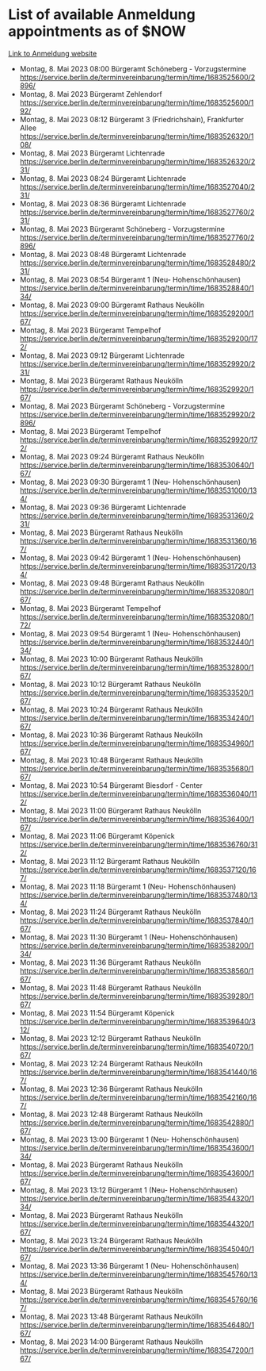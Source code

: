 # List of available Anmeldung appointments as of $NOW
[Link to Anmeldung website](https://service.berlin.de/terminvereinbarung/termin/tag.php?termin=1&anliegen[]=120686&dienstleisterlist=122210,122217,327316,122219,327312,122227,327314,122231,327346,122243,327348,122254,122252,329742,122260,329745,122262,329748,122271,327278,122273,327274,122277,327276,330436,122280,327294,122282,327290,122284,327292,122291,327270,122285,327266,122286,327264,122296,327268,150230,329760,122297,327286,122294,327284,122312,329763,122314,329775,122304,327330,122311,327334,122309,327332,317869,122281,327352,122279,329772,122283,122276,327324,122274,327326,122267,329766,122246,327318,122251,327320,122257,327322,122208,327298,122226,327300&herkunft=http%3A%2F%2Fservice.berlin.de%2Fdienstleistung%2F120686%2F)
- Montag, 8. Mai 2023 08:00 Bürgeramt Schöneberg - Vorzugstermine https://service.berlin.de/terminvereinbarung/termin/time/1683525600/2896/
- Montag, 8. Mai 2023  Bürgeramt Zehlendorf https://service.berlin.de/terminvereinbarung/termin/time/1683525600/192/
- Montag, 8. Mai 2023 08:12 Bürgeramt 3 (Friedrichshain), Frankfurter Allee https://service.berlin.de/terminvereinbarung/termin/time/1683526320/108/
- Montag, 8. Mai 2023  Bürgeramt Lichtenrade https://service.berlin.de/terminvereinbarung/termin/time/1683526320/231/
- Montag, 8. Mai 2023 08:24 Bürgeramt Lichtenrade https://service.berlin.de/terminvereinbarung/termin/time/1683527040/231/
- Montag, 8. Mai 2023 08:36 Bürgeramt Lichtenrade https://service.berlin.de/terminvereinbarung/termin/time/1683527760/231/
- Montag, 8. Mai 2023  Bürgeramt Schöneberg - Vorzugstermine https://service.berlin.de/terminvereinbarung/termin/time/1683527760/2896/
- Montag, 8. Mai 2023 08:48 Bürgeramt Lichtenrade https://service.berlin.de/terminvereinbarung/termin/time/1683528480/231/
- Montag, 8. Mai 2023 08:54 Bürgeramt 1 (Neu- Hohenschönhausen) https://service.berlin.de/terminvereinbarung/termin/time/1683528840/134/
- Montag, 8. Mai 2023 09:00 Bürgeramt Rathaus Neukölln https://service.berlin.de/terminvereinbarung/termin/time/1683529200/167/
- Montag, 8. Mai 2023  Bürgeramt Tempelhof https://service.berlin.de/terminvereinbarung/termin/time/1683529200/172/
- Montag, 8. Mai 2023 09:12 Bürgeramt Lichtenrade https://service.berlin.de/terminvereinbarung/termin/time/1683529920/231/
- Montag, 8. Mai 2023  Bürgeramt Rathaus Neukölln https://service.berlin.de/terminvereinbarung/termin/time/1683529920/167/
- Montag, 8. Mai 2023  Bürgeramt Schöneberg - Vorzugstermine https://service.berlin.de/terminvereinbarung/termin/time/1683529920/2896/
- Montag, 8. Mai 2023  Bürgeramt Tempelhof https://service.berlin.de/terminvereinbarung/termin/time/1683529920/172/
- Montag, 8. Mai 2023 09:24 Bürgeramt Rathaus Neukölln https://service.berlin.de/terminvereinbarung/termin/time/1683530640/167/
- Montag, 8. Mai 2023 09:30 Bürgeramt 1 (Neu- Hohenschönhausen) https://service.berlin.de/terminvereinbarung/termin/time/1683531000/134/
- Montag, 8. Mai 2023 09:36 Bürgeramt Lichtenrade https://service.berlin.de/terminvereinbarung/termin/time/1683531360/231/
- Montag, 8. Mai 2023  Bürgeramt Rathaus Neukölln https://service.berlin.de/terminvereinbarung/termin/time/1683531360/167/
- Montag, 8. Mai 2023 09:42 Bürgeramt 1 (Neu- Hohenschönhausen) https://service.berlin.de/terminvereinbarung/termin/time/1683531720/134/
- Montag, 8. Mai 2023 09:48 Bürgeramt Rathaus Neukölln https://service.berlin.de/terminvereinbarung/termin/time/1683532080/167/
- Montag, 8. Mai 2023  Bürgeramt Tempelhof https://service.berlin.de/terminvereinbarung/termin/time/1683532080/172/
- Montag, 8. Mai 2023 09:54 Bürgeramt 1 (Neu- Hohenschönhausen) https://service.berlin.de/terminvereinbarung/termin/time/1683532440/134/
- Montag, 8. Mai 2023 10:00 Bürgeramt Rathaus Neukölln https://service.berlin.de/terminvereinbarung/termin/time/1683532800/167/
- Montag, 8. Mai 2023 10:12 Bürgeramt Rathaus Neukölln https://service.berlin.de/terminvereinbarung/termin/time/1683533520/167/
- Montag, 8. Mai 2023 10:24 Bürgeramt Rathaus Neukölln https://service.berlin.de/terminvereinbarung/termin/time/1683534240/167/
- Montag, 8. Mai 2023 10:36 Bürgeramt Rathaus Neukölln https://service.berlin.de/terminvereinbarung/termin/time/1683534960/167/
- Montag, 8. Mai 2023 10:48 Bürgeramt Rathaus Neukölln https://service.berlin.de/terminvereinbarung/termin/time/1683535680/167/
- Montag, 8. Mai 2023 10:54 Bürgeramt Biesdorf - Center https://service.berlin.de/terminvereinbarung/termin/time/1683536040/112/
- Montag, 8. Mai 2023 11:00 Bürgeramt Rathaus Neukölln https://service.berlin.de/terminvereinbarung/termin/time/1683536400/167/
- Montag, 8. Mai 2023 11:06 Bürgeramt Köpenick https://service.berlin.de/terminvereinbarung/termin/time/1683536760/312/
- Montag, 8. Mai 2023 11:12 Bürgeramt Rathaus Neukölln https://service.berlin.de/terminvereinbarung/termin/time/1683537120/167/
- Montag, 8. Mai 2023 11:18 Bürgeramt 1 (Neu- Hohenschönhausen) https://service.berlin.de/terminvereinbarung/termin/time/1683537480/134/
- Montag, 8. Mai 2023 11:24 Bürgeramt Rathaus Neukölln https://service.berlin.de/terminvereinbarung/termin/time/1683537840/167/
- Montag, 8. Mai 2023 11:30 Bürgeramt 1 (Neu- Hohenschönhausen) https://service.berlin.de/terminvereinbarung/termin/time/1683538200/134/
- Montag, 8. Mai 2023 11:36 Bürgeramt Rathaus Neukölln https://service.berlin.de/terminvereinbarung/termin/time/1683538560/167/
- Montag, 8. Mai 2023 11:48 Bürgeramt Rathaus Neukölln https://service.berlin.de/terminvereinbarung/termin/time/1683539280/167/
- Montag, 8. Mai 2023 11:54 Bürgeramt Köpenick https://service.berlin.de/terminvereinbarung/termin/time/1683539640/312/
- Montag, 8. Mai 2023 12:12 Bürgeramt Rathaus Neukölln https://service.berlin.de/terminvereinbarung/termin/time/1683540720/167/
- Montag, 8. Mai 2023 12:24 Bürgeramt Rathaus Neukölln https://service.berlin.de/terminvereinbarung/termin/time/1683541440/167/
- Montag, 8. Mai 2023 12:36 Bürgeramt Rathaus Neukölln https://service.berlin.de/terminvereinbarung/termin/time/1683542160/167/
- Montag, 8. Mai 2023 12:48 Bürgeramt Rathaus Neukölln https://service.berlin.de/terminvereinbarung/termin/time/1683542880/167/
- Montag, 8. Mai 2023 13:00 Bürgeramt 1 (Neu- Hohenschönhausen) https://service.berlin.de/terminvereinbarung/termin/time/1683543600/134/
- Montag, 8. Mai 2023  Bürgeramt Rathaus Neukölln https://service.berlin.de/terminvereinbarung/termin/time/1683543600/167/
- Montag, 8. Mai 2023 13:12 Bürgeramt 1 (Neu- Hohenschönhausen) https://service.berlin.de/terminvereinbarung/termin/time/1683544320/134/
- Montag, 8. Mai 2023  Bürgeramt Rathaus Neukölln https://service.berlin.de/terminvereinbarung/termin/time/1683544320/167/
- Montag, 8. Mai 2023 13:24 Bürgeramt Rathaus Neukölln https://service.berlin.de/terminvereinbarung/termin/time/1683545040/167/
- Montag, 8. Mai 2023 13:36 Bürgeramt 1 (Neu- Hohenschönhausen) https://service.berlin.de/terminvereinbarung/termin/time/1683545760/134/
- Montag, 8. Mai 2023  Bürgeramt Rathaus Neukölln https://service.berlin.de/terminvereinbarung/termin/time/1683545760/167/
- Montag, 8. Mai 2023 13:48 Bürgeramt Rathaus Neukölln https://service.berlin.de/terminvereinbarung/termin/time/1683546480/167/
- Montag, 8. Mai 2023 14:00 Bürgeramt Rathaus Neukölln https://service.berlin.de/terminvereinbarung/termin/time/1683547200/167/
